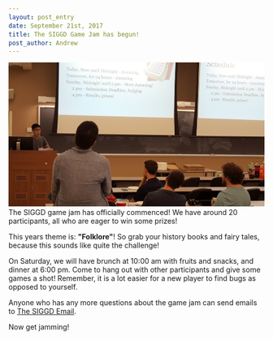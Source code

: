 ```yaml
---
layout: post_entry
date: September 21st, 2017
title: The SIGGD Game Jam has begun!
post_author: Andrew
---
```


![alt text](/img/siggdgj17_vinson.jpg)
The SIGGD game jam has officially commenced! We have around 20 participants, all who are eager to win some prizes!

This years theme is: **"Folklore"**! So grab your history books and fairy tales, because this sounds like quite the challenge!

On Saturday, we will have brunch at 10:00 am with fruits and snacks, and dinner at 6:00 pm. Come to hang out with other participants and give some games a shot! Remember, it is a lot easier for a new player to find bugs as opposed to yourself. 

Anyone who has any more questions about the game jam can send emails to [The SIGGD Email](SIGGD.purdue@gmail.com).

Now get jamming!